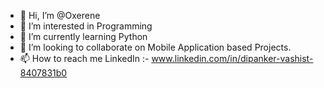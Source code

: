 - 👋 Hi, I’m @Oxerene
- 👀 I’m interested in Programming
- 🌱 I’m currently learning Python
- 💞️ I’m looking to collaborate on Mobile Application based Projects.
- 📫 How to reach me LinkedIn :- www.linkedin.com/in/dipanker-vashist-8407831b0

<!---
Oxerene/Oxerene is a ✨ special ✨ repository because its `README.md` (this file) appears on your GitHub profile.
You can click the Preview link to take a look at your changes.
--->
